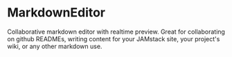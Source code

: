 # MarkdownEditor
Collaborative markdown editor with realtime preview. Great for collaborating on github READMEs, writing content for your JAMstack site, your project's wiki, or any other markdown use.
